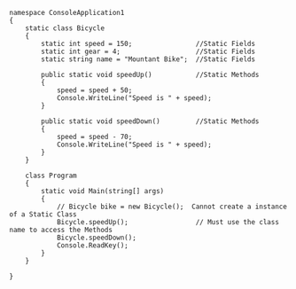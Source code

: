 

    namespace ConsoleApplication1
    {
        static class Bicycle
        {
            static int speed = 150;                //Static Fields
            static int gear = 4;                   //Static Fields
            static string name = "Mountant Bike";  //Static Fields
    
            public static void speedUp()           //Static Methods
            {
                speed = speed + 50;
                Console.WriteLine("Speed is " + speed);
            }
    
            public static void speedDown()         //Static Methods
            {
                speed = speed - 70;
                Console.WriteLine("Speed is " + speed);
            }
        }
    
        class Program
        {
            static void Main(string[] args)
            {
                // Bicycle bike = new Bicycle();  Cannot create a instance of a Static Class         
                Bicycle.speedUp();                 // Must use the class name to access the Methods
                Bicycle.speedDown();
                Console.ReadKey();
            }
        }

    }
